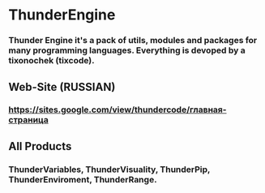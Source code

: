 # ThunderEngine
### Thunder Engine it's a pack of utils, modules and packages for many programming languages. Everything is devoped by a tixonochek (tixcode). 

## Web-Site (RUSSIAN)
### https://sites.google.com/view/thundercode/главная-страница

## All Products
### ThunderVariables, ThunderVisuality, ThunderPip, ThunderEnviroment, ThunderRange.
